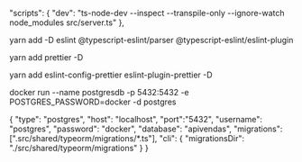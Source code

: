 "scripts": {
"dev": "ts-node-dev --inspect --transpile-only --ignore-watch node_modules src/server.ts"
},

yarn add -D eslint @typescript-eslint/parser @typescript-eslint/eslint-plugin

yarn add prettier -D

yarn add eslint-config-prettier eslint-plugin-prettier -D

docker run --name postgresdb -p 5432:5432 -e POSTGRES_PASSWORD=docker -d postgres

{
"type": "postgres",
"host": "localhost",
"port":"5432",
"username": "postgres",
"password": "docker",
"database": "apivendas",
"migrations": [".src/shared/typeorm/migrations/*.ts"],
"cli": {
"migrationsDir": "./src/shared/typeorm/migrations"
}
}
